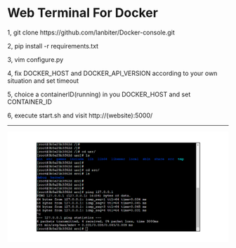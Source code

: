 <h1>Web Terminal For Docker</h1>


<p>1, git clone https://github.com/lanbiter/Docker-console.git</p>
<p>2, pip install -r requirements.txt</p>
<p>3, vim configure.py</p>
<p>4, fix DOCKER_HOST and DOCKER_API_VERSION according to your own situation and set timeout</p>
<p>5, choice a containerID(running) in you DOCKER_HOST and set CONTAINER_ID</p>
<p>6, execute start.sh and visit http://(website):5000/</p>
<hr>
<img src='static/show.png'>
